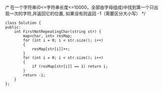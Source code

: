 /*
在一个字符串(0<=字符串长度<=10000，全部由字母组成)中找到第一个只出现一次的字符,并返回它的位置,
如果没有则返回 -1（需要区分大小写）
*/

```
class Solution {
public:
    int FirstNotRepeatingChar(string str) {
        map<char, int> resMap;
        for (int i = 0; i < str.size(); i++)
        {
            resMap[str[i]]++;
        }
        for (int i = 0; i < str.size(); i++)
        {
            if (resMap[str[i]] == 1) return i;
        }
        return -1;
    }
};
```

